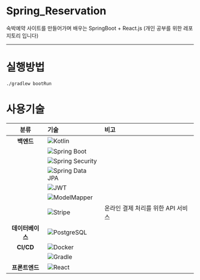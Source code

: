 # Spring_Reservation

숙박예약 사이트를 만들어가며 배우는 SpringBoot + React.js
(개인 공부를 위한 레포지토리 입니다)

---

# 실행방법
```bash
./gradlew bootRun
```

# 사용기술

| 분류 | 기술 | 비고 |
|:---:|:---|:---|
| **백엔드** | ![Kotlin](https://img.shields.io/badge/Kotlin-7F52FF?logo=kotlin&logoColor=white) |  |
|  | ![Spring Boot](https://img.shields.io/badge/Spring_Boot-3.3.x-6DB33F?logo=spring-boot&logoColor=white) |  |
|  | ![Spring Security](https://img.shields.io/badge/Spring_Security-6DB33F?logo=spring-security&logoColor=white) |  |
|  | ![Spring Data JPA](https://img.shields.io/badge/Spring_Data_JPA-6DB33F?logo=spring&logoColor=white) |  |
|  | ![JWT](https://img.shields.io/badge/JWT-000000?logo=json-web-tokens&logoColor=white) |  |
|  | ![ModelMapper](https://img.shields.io/badge/ModelMapper-3.2.2-yellow) |  |
|  | ![Stripe](https://img.shields.io/badge/Stripe-008CDD?logo=stripe&logoColor=white) | 온라인 결제 처리를 위한 API 서비스 |
| **데이터베이스** | ![PostgreSQL](https://img.shields.io/badge/PostgreSQL-4169E1?logo=postgresql&logoColor=white) |  |
| **CI/CD** | ![Docker](https://img.shields.io/badge/Docker-2496ED?logo=docker&logoColor=white) |  |
|  | ![Gradle](https://img.shields.io/badge/Gradle-02303A?logo=gradle&logoColor=white) |  |
| **프론트엔드** | ![React](https://img.shields.io/badge/React-61DAFB?logo=react&logoColor=black) |  |



